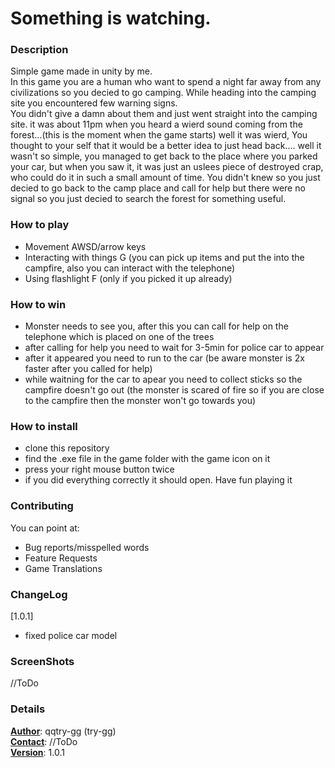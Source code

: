 # Something is watching.

### Description
Simple game made in unity by me.<br>
In this game you are a human who want to spend a night far away from any civilizations so you decied to go camping. While heading into the camping site you encountered few warning signs.<br>
You didn't give a damn about them and just went straight into the camping site. it was about 11pm when you heard a wierd sound coming from the forest...(this is the moment when the game starts) well it was wierd, You thought to your self that it would be a better idea to just head back.... well it wasn't so simple, you managed to get back to the place where you parked your car, but when you saw it, it was just an uslees piece of destroyed crap, who could do it in such a small amount of time. You didn't knew so you just decied to go back to the camp place and call for help but there were no signal so you just decied to search the forest for something useful.
### How to play
- Movement AWSD/arrow keys
- Interacting with things G (you can pick up items and put the into the campfire, also you can interact with the telephone)
- Using flashlight F (only if you picked it up already)
### How to win
- Monster needs to see you, after this you can call for help on the telephone which is placed on one of the trees
- after calling for help you need to wait for 3-5min for police car to appear
- after it appeared you need to run to the car (be aware monster is 2x faster after you called for help)
- while waitning for the car to apear you need to collect sticks so the campfire doesn't go out (the monster is scared of fire so if you are close to the campfire then the monster won't go towards you)
### How to install
- clone this repository
- find the .exe file in the game folder with the game icon on it
- press your right mouse button twice
- if you did everything correctly it should open. Have fun playing it
### Contributing
You can point at:
- Bug reports/misspelled words
- Feature Requests
- Game Translations
### ChangeLog
[1.0.1]
- fixed police car model
### ScreenShots
//ToDo
### Details
<ins>**Author**</ins>: qqtry-gg (try-gg)<br>
<ins>**Contact**</ins>: //ToDo<br>
<ins>**Version**</ins>: 1.0.1
